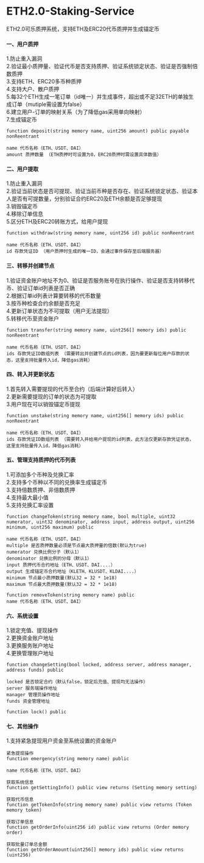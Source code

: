 # ETH2.0-Staking-Service
ETH2.0可乐质押系统，支持ETH及ERC20代币质押并生成锚定币

#### 一、用户质押
1.防止重入漏洞  
2.验证最小质押量、验证代币是否支持质押、验证系统锁定状态、验证是否强制倍数质押  
3.支持ETH、ERC20多币种质押  
4.支持大户、散户质押  
5.每32个ETH生成一笔订单（id唯一）并生成事件，超出或不足32ETH的单独生成订单（mutiple需设置为false）  
6.建立用户-订单的映射关系（为了降低gas采用单向映射）  
7.生成锚定币  
```
function deposit(string memory name, uint256 amount) public payable nonReentrant  
  
name 代币名称（ETH、USDT、DAI）  
amount 质押数量 （ETH质押时可设置为0，ERC20质押时需设置具体数值）  
```

#### 二、用户提取
1.防止重入漏洞  
2.验证当前状态是否可提现、验证当前币种是否存在、验证系统锁定状态、验证本人是否有可提数量，分别验证合约ERC20及ETH余额是否足够提现  
3.销毁锚定币  
4.移除订单信息  
5.区分ETH及ERC20转账方式，给用户提现  
```
function withdraw(string memory name, uint256 id) public nonReentrant
  
name 代币名称（ETH、USDT、DAI）  
id 存款凭证ID （用户质押时生成的唯一ID，会通过事件保存至后端服务器）  
```

#### 三、转移并创建节点
1.验证资金账户地址不为0、验证是否服务账号在执行操作、验证是否支持转移代币、验证订单id列表是否正确    
2.根据订单id列表计算要转移的代币数量  
3.按币种检查合约余额是否充足  
4.更新订单状态为不可提取（用户无法提现）  
5.转移代币至资金账户  
```
function transfer(string memory name, uint256[] memory ids) public nonReentrant
  
name 代币名称（ETH、USDT、DAI）  
ids 存款凭证ID数组列表 （需要转出并创建节点的id列表，因为要更新每位用户存款的状态，这里支持批量传入id，降低gas消耗）  
```

#### 四、转入并更新状态
1.首先转入需要提现的代币至合约（后端计算好后转入）  
2.更新需要提现的订单的状态为可提取  
3.用户现在可以销毁锚定币提现  
```
function unstake(string memory name, uint256[] memory ids) public nonReentrant 
  
name 代币名称（ETH、USDT、DAI）  
ids 存款凭证ID数组列表 （需要转入并给用户提现的id列表，此方法仅更新存款凭证状态，这里支持批量传入id，降低gas消耗）  
```

#### 五、管理支持质押的代币列表
1.可添加多个币种及兑换汇率  
2.支持多个币种以不同的兑换率生成锚定币  
3.支持倍数质押、非倍数质押  
4.支持最大最小值  
5.支持兑换汇率设置  
```
function changeToken(string memory name, bool multiple, uint32 numerator, uint32 denominator, address input, address output, uint256 minimum, uint256 maximum) public
  
name 代币名称（ETH、USDT、DAI）  
multiple 是否质押数量必须是节点最大质押量的倍数(默认为true)  
numerator 兑换比例分子（默认1）  
denominator 兑换比例的分母（默认1）  
input 质押代币合约地址（ETH、USDT、DAI....）  
output 生成锚定币合约地址（KLETH、KLUSDT、KLDAI....） 
minimum 节点最小质押数量(默认32 = 32 * 1e18)  
maximum 节点最大质押数量(默认32 = 32 * 1e18)  

function removeToken(string memory name) public
name 代币名称（ETH、USDT、DAI） 
```

#### 六、系统设置
1.锁定充值、提现操作  
2.更换资金账户地址  
3.更换服务账户地址  
4.更换管理账户地址  
```
function changeSetting(bool locked, address server, address manager, address funds) public 
  
locked 是否锁定合约（默认false，锁定后充值、提现均无法操作）   
server 服务端操作地址  
manager 管理员操作地址  
funds 资金管理地址  

function lock() public

```

#### 七、其他操作
1.支持紧急提现用户资金至系统设置的资金账户  
```
紧急提现操作  
function emergency(string memory name) public  
  
name 代币名称（ETH、USDT、DAI）     

获取系统信息  
function getSettingInfo() public view returns (Setting memory setting)  

获取代币信息  
function getTokenInfo(string memory name) public view returns (Token memory token)  

获取订单信息  
function getOrderInfo(uint256 id) public view returns (Order memory order)  

获取批量订单总金额  
function getOrderAmount(uint256[] memory ids) public view returns (uint256)  

```

